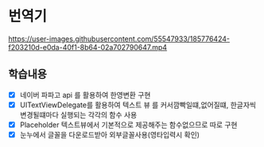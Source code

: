 
# 번역기
https://user-images.githubusercontent.com/55547933/185776424-f203210d-e0da-40f1-8b64-02a702790647.mp4

## 학습내용
- [x] 네이버 파파고 api 를 활용하여 한영변환 구현 
- [x] UITextViewDelegate를 활용하여 텍스트 뷰 를 커서깜빡일떄,없어질떄, 한글자씩 변경될떄마다 실행되는 각각의 함수 사용
- [x] Placeholder 텍스트뷰에서 기본적으로 제공해주는 함수없으므로 따로 구현
- [x] 눈누에서 글꼴을 다운로드받아 외부글꼴사용(영타입력시 확인)
